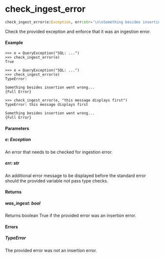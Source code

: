 <h1 id="datasetdatabase.utils.checks.check_ingest_error">check_ingest_error</h1>

```python
check_ingest_error(e:Exception, err:str='\n\nSomething besides insertion went wrong...\n{e}\n') -> Union[bool, TypeError]
```

Check the provided exception and enforce that it was an ingestion error.


#### Example
```
>>> e = QueryException("SQL: ...")
>>> check_ingest_error(e)
True

>>> e = QueryException("SQL: ...")
>>> check_ingest_error(e)
TypeError:

Something besides insertion went wrong...
{Full Error}

>>> check_ingest_error(e, "this message displays first")
TypeError: this message displays first

Something besides insertion went wrong...
{Full Error}

```


#### Parameters
##### e: Exception
An error that needs to be checked for ingestion error.

##### err: str
An additional error message to be displayed before the standard error
should the provided variable not pass type checks.


#### Returns
##### was_ingest: bool
Returns boolean True if the provided error was an insertion error.


#### Errors
##### TypeError
The provided error was not an insertion error.


